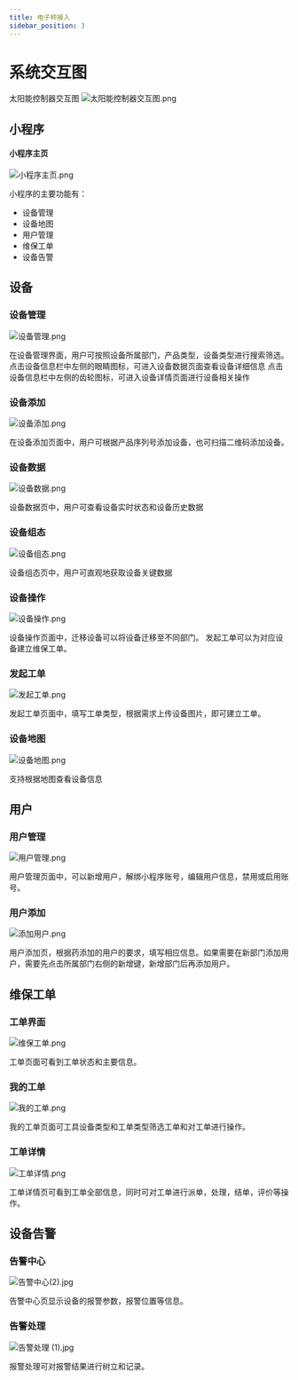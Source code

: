 ```yaml
---
title: 电子秤接入
sidebar_position: 3
---
```


# 系统交互图

太阳能控制器交互图
![太阳能控制器交互图.png](http://dgiot-1253666439.cos.ap-shanghai-fsi.myqcloud.com/shuwa_tech/zh/manual/cloud/Solar_management/%E5%A4%AA%E9%98%B3%E8%83%BD%E6%8E%A7%E5%88%B6%E5%99%A8%E4%BA%A4%E4%BA%92%E5%9B%BE.png)

## 小程序

#### 小程序主页

![小程序主页.png](http://dgiot-1253666439.cos.ap-shanghai-fsi.myqcloud.com/shuwa_tech/zh/manual/cloud/Solar_management/%E5%B0%8F%E7%A8%8B%E5%BA%8F%E4%B8%BB%E9%A1%B5.png)

小程序的主要功能有：

- 设备管理
- 设备地图
- 用户管理
- 维保工单
- 设备告警

## 设备

### 设备管理

![设备管理.png](http://dgiot-1253666439.cos.ap-shanghai-fsi.myqcloud.com/shuwa_tech/zh/manual/cloud/Solar_management/%E8%AE%BE%E5%A4%87%E7%AE%A1%E7%90%86.png)

在设备管理界面，用户可按照设备所属部门，产品类型，设备类型进行搜索筛选。
点击设备信息栏中左侧的眼睛图标，可进入设备数据页面查看设备详细信息
点击设备信息栏中左侧的齿轮图标，可进入设备详情页面进行设备相关操作

### 设备添加

![设备添加.png](http://dgiot-1253666439.cos.ap-shanghai-fsi.myqcloud.com/shuwa_tech/zh/manual/cloud/Solar_management/%E8%AE%BE%E5%A4%87%E6%B7%BB%E5%8A%A0.png)

在设备添加页面中，用户可根据产品序列号添加设备，也可扫描二维码添加设备。

### 设备数据

![设备数据.png](http://dgiot-1253666439.cos.ap-shanghai-fsi.myqcloud.com/shuwa_tech/zh/manual/cloud/Solar_management/%E8%AE%BE%E5%A4%87%E6%95%B0%E6%8D%AE.png)

设备数据页中，用户可查看设备实时状态和设备历史数据

### 设备组态

![设备组态.png](http://dgiot-1253666439.cos.ap-shanghai-fsi.myqcloud.com/shuwa_tech/zh/manual/cloud/Solar_management/%E8%AE%BE%E5%A4%87%E7%BB%84%E6%80%81.png)

设备组态页中，用户可直观地获取设备关键数据

### 设备操作

![设备操作.png](http://dgiot-1253666439.cos.ap-shanghai-fsi.myqcloud.com/shuwa_tech/zh/manual/cloud/Solar_management/%E8%AE%BE%E5%A4%87%E6%93%8D%E4%BD%9C.png)

设备操作页面中，迁移设备可以将设备迁移至不同部门。
发起工单可以为对应设备建立维保工单。

### 发起工单

![发起工单.png](http://dgiot-1253666439.cos.ap-shanghai-fsi.myqcloud.com/shuwa_tech/zh/manual/cloud/Solar_management/%E5%8F%91%E8%B5%B7%E5%B7%A5%E5%8D%95.png)

发起工单页面中，填写工单类型，根据需求上传设备图片，即可建立工单。

### 设备地图

![设备地图.png](http://dgiot-1253666439.cos.ap-shanghai-fsi.myqcloud.com/shuwa_tech/zh/manual/cloud/Solar_management/%E8%AE%BE%E5%A4%87%E5%9C%B0%E5%9B%BE.png)

支持根据地图查看设备信息

## 用户

### 用户管理

![用户管理.png](http://dgiot-1253666439.cos.ap-shanghai-fsi.myqcloud.com/shuwa_tech/zh/manual/cloud/Solar_management/%E7%94%A8%E6%88%B7%E7%AE%A1%E7%90%86.png)

用户管理页面中，可以新增用户，解绑小程序账号，编辑用户信息，禁用或启用账号。

### 用户添加

![添加用户.png](http://dgiot-1253666439.cos.ap-shanghai-fsi.myqcloud.com/shuwa_tech/zh/manual/cloud/Solar_management/%E6%B7%BB%E5%8A%A0%E7%94%A8%E6%88%B7.png)

用户添加页，根据药添加的用户的要求，填写相应信息。如果需要在新部门添加用户，需要先点击所属部门右侧的新增键，新增部门后再添加用户。

## 维保工单

### 工单界面

![维保工单.png](http://dgiot-1253666439.cos.ap-shanghai-fsi.myqcloud.com/shuwa_tech/zh/manual/cloud/Solar_management/%E7%BB%B4%E4%BF%9D%E5%B7%A5%E5%8D%95.png)

工单页面可看到工单状态和主要信息。

### 我的工单

![我的工单.png](http://dgiot-1253666439.cos.ap-shanghai-fsi.myqcloud.com/shuwa_tech/zh/manual/cloud/Solar_management/%E6%88%91%E7%9A%84%E5%B7%A5%E5%8D%95.png)

我的工单页面可工具设备类型和工单类型筛选工单和对工单进行操作。

### 工单详情

![工单详情.png](http://dgiot-1253666439.cos.ap-shanghai-fsi.myqcloud.com/shuwa_tech/zh/manual/cloud/Solar_management/%E5%B7%A5%E5%8D%95%E8%AF%A6%E6%83%85.png)

工单详情页可看到工单全部信息，同时可对工单进行派单，处理，结单，评价等操作。

## 设备告警

### 告警中心

![告警中心(2).jpg](http://dgiot-1253666439.cos.ap-shanghai-fsi.myqcloud.com/shuwa_tech/zh/manual/cloud/Solar_management/%E5%91%8A%E8%AD%A6%E4%B8%AD%E5%BF%83%282%29.jpg)

告警中心页显示设备的报警参数，报警位置等信息。

### 告警处理

![告警处理 (1).jpg](http://dgiot-1253666439.cos.ap-shanghai-fsi.myqcloud.com/shuwa_tech/zh/manual/cloud/Solar_management/%E5%91%8A%E8%AD%A6%E5%A4%84%E7%90%86%20%281%29.jpg)

报警处理可对报警结果进行树立和记录。
